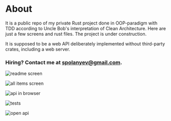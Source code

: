# About

It is a public repo of my private Rust project done in OOP-paradigm with TDD according to Uncle Bob's interpretation of Clean Architecture. Here are just a few screens and rust files. The project is under construction.

It is supposed to be a web API deliberately implemented without third-party crates, including a web server.

### Hiring? Contact me at [spolanyev@gmail.com](mailto:spolanyev@gmail.com?subject=Rust%3A%20vacancy).

![readme screen](https://github.com/spolanyev/rust-oop-tdd-clean-architecture-web-api/blob/main/readme.png?raw=true)

![all items screen](https://github.com/spolanyev/rust-oop-tdd-clean-architecture-web-api/blob/main/all-items.png?raw=true)

![api in browser](https://github.com/spolanyev/rust-oop-tdd-clean-architecture-web-api/blob/main/api-in-browser.png?raw=true)

![tests](https://github.com/spolanyev/rust-oop-tdd-clean-architecture-web-api/blob/main/tests.png?raw=true)

![open api](https://github.com/spolanyev/rust-oop-tdd-clean-architecture-web-api/blob/main/open-api.png?raw=true)
